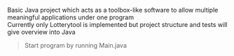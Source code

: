 Basic Java project which acts as a toolbox-like software to allow multiple meaningful applications under one program  
Currently only Lotterytool is implemented but project structure and tests will give overview into Java  

> Start program by running Main.java